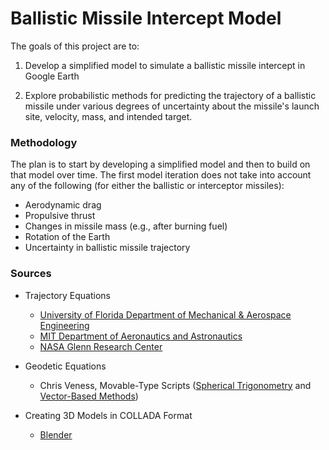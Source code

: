 # Ballistic Missile Intercept Model

The goals of this project are to:

1) Develop a simplified model to simulate a ballistic missile intercept in Google Earth

2) Explore probabilistic methods for predicting the trajectory of a ballistic missile 
under various degrees of uncertainty about the missile's launch site, velocity, mass, and intended target.

### Methodology

The plan is to start by developing a simplified model and then to build on that model over time. The first model iteration
does not take into account any of the following (for either the ballistic or interceptor missiles):

- Aerodynamic drag
- Propulsive thrust
- Changes in missile mass (e.g., after burning fuel)
- Rotation of the Earth
- Uncertainty in ballistic missile trajectory

### Sources

- Trajectory Equations
  - [University of Florida Department of Mechanical & Aerospace Engineering](https://mae.ufl.edu/~uhk/ICBM.pdf)
  - [MIT Department of Aeronautics and Astronautics](https://web.mit.edu/16.unified/www/FALL/systems/Lab_Notes/traj.pdf)
  - [NASA Glenn Research Center](https://www.grc.nasa.gov/www/k-12/airplane/ballflght.html)

- Geodetic Equations
  - Chris Veness, Movable-Type Scripts ([Spherical Trigonometry](https://www.movable-type.co.uk/scripts/latlong.html) and [Vector-Based Methods](https://www.movable-type.co.uk/scripts/latlong-vectors.html))

- Creating 3D Models in COLLADA Format
  - [Blender](https://www.blender.org/)
